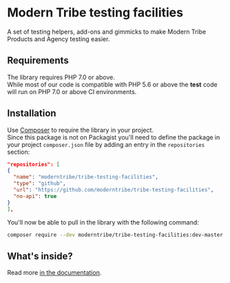 # Modern Tribe testing facilities

A set of testing helpers, add-ons and gimmicks to make Modern Tribe Products and Agency testing easier.

## Requirements
The library requires PHP 7.0 or above.  
While most of our code is compatible with PHP 5.6 or above the **test** code will run on PHP 7.0 or above CI environments.

## Installation
Use [Composer](https://getcomposer.org/) to require the library in your project.  
Since this package is not on Packagist you'll need to define the package in your project `composer.json` file by adding an entry in the `repositories` section:

```json
"repositories": [
{
  "name": "moderntribe/tribe-testing-facilities",
  "type": "github",
  "url": "https://github.com/moderntribe/tribe-testing-facilities",
  "no-api": true
}
],
```

You'll now be able to pull in the library with the following command:

```bash
composer require --dev moderntribe/tribe-testing-facilities:dev-master
```

## What's inside?
Read more [in the documentation](docs/index.md).
